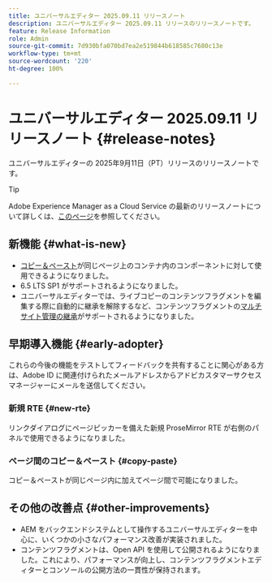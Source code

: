 ```yaml
---
title: ユニバーサルエディター 2025.09.11 リリースノート
description: ユニバーサルエディター 2025.09.11 リリースのリリースノートです。
feature: Release Information
role: Admin
source-git-commit: 7d930bfa070bd7ea2e519844b618585c7680c13e
workflow-type: tm+mt
source-wordcount: '220'
ht-degree: 100%

---
```



# ユニバーサルエディター 2025.09.11 リリースノート {#release-notes}

ユニバーサルエディターの 2025年9月11日（PT）リリースのリリースノートです。

>[!TIP]
>
>Adobe Experience Manager as a Cloud Service の最新のリリースノートについて詳しくは、[このページ](/help/release-notes/release-notes-cloud/release-notes-current.md)を参照してください。

## 新機能 {#what-is-new}

* [コピー＆ペースト](/help/sites-cloud/authoring/universal-editor/authoring.md#copy-paste)が同じページ上のコンテナ内のコンポーネントに対して使用できるようになりました。
* 6.5 LTS SP1 がサポートされるようになりました。
* ユニバーサルエディターでは、ライブコピーのコンテンツフラグメントを編集する際に自動的に継承を解除するなど、コンテンツフラグメントの[マルチサイト管理の継承](/help/sites-cloud/authoring/universal-editor/inheritance.md)がサポートされるようになりました。

## 早期導入機能 {#early-adopter}

これらの今後の機能をテストしてフィードバックを共有することに関心がある方は、Adobe ID に関連付けられたメールアドレスからアドビカスタマーサクセスマネージャーにメールを送信してください。

### 新規 RTE {#new-rte}

リンクダイアログにページピッカーを備えた新規 ProseMirror RTE が右側のパネルで使用できるようになりました。

### ページ間のコピー＆ペースト {#copy-paste}

コピー＆ペーストが同じページ内に加えてページ間で可能になりました。

## その他の改善点 {#other-improvements}

* AEM をバックエンドシステムとして操作するユニバーサルエディターを中心に、いくつかの小さなパフォーマンス改善が実装されました。
* コンテンツフラグメントは、Open API を使用して公開されるようになりました。これにより、パフォーマンスが向上し、コンテンツフラグメントエディターとコンソールの公開方法の一貫性が保持されます。
